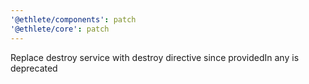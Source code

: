 ```yaml
---
'@ethlete/components': patch
'@ethlete/core': patch
---
```


Replace destroy service with destroy directive since providedIn any is deprecated
